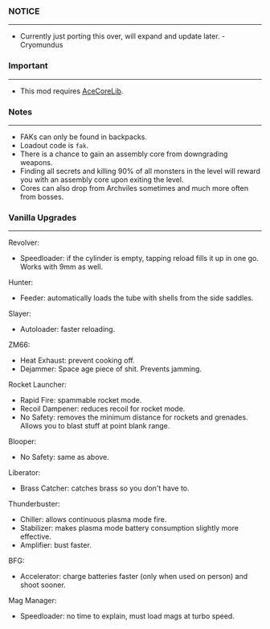 ### NOTICE ###
---
- Currently just porting this over, will expand and update later. -Cryomundus

### Important
---
- This mod requires [AceCoreLib](https://gitlab.com/accensi/hd-addons/acecorelib).

### Notes
---
- FAKs can only be found in backpacks. 
- Loadout code is `fak`.
- There is a chance to gain an assembly core from downgrading weapons.
- Finding all secrets and killing 90% of all monsters in the level will reward you with an assembly core upon exiting the level.
- Cores can also drop from Archviles sometimes and much more often from bosses.

### Vanilla Upgrades
---
Revolver:
- Speedloader: if the cylinder is empty, tapping reload fills it up in one go. Works with 9mm as well.

Hunter:
- Feeder: automatically loads the tube with shells from the side saddles.

Slayer:
- Autoloader: faster reloading.

ZM66:
- Heat Exhaust: prevent cooking off.
- Dejammer: Space age piece of shit. Prevents jamming.

Rocket Launcher:
- Rapid Fire: spammable rocket mode.
- Recoil Dampener: reduces recoil for rocket mode.
- No Safety: removes the minimum distance for rockets and grenades. Allows you to blast stuff at point blank range.

Blooper:
- No Safety: same as above.

Liberator:
- Brass Catcher: catches brass so you don't have to.

Thunderbuster:
- Chiller: allows continuous plasma mode fire.
- Stabilizer: makes plasma mode battery consumption slightly more effective.
- Amplifier: bust faster.

BFG:
- Accelerator: charge batteries faster (only when used on person) and shoot sooner.

Mag Manager:
- Speedloader: no time to explain, must load mags at turbo speed.
